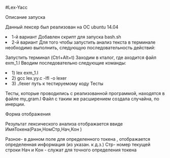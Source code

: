 #Lex-Yacc

Описание запуска

Данный лексер был реализован на ОС ubuntu 14.04

<li>1-й вариант Добавлен скрипт для запуска bash.sh
<li>2-й вариант Для того чтобы запустить анализ текста в терминале необходимо выполнить, следующую последовательность действий:

Запустить терминал (Ctrl+Alt+t)
Заходим в кталог, где аходится файл exm_1.l
Вводим последовательно следующие команды:

<li>1) lex exm_1.l
<li>2) gcc lex.yy.c -lfl -o lexer
<li>3) ./lexer путь к тестируемому коду
Тесты

Тесты, которые проводились с реализованной программой, находятся в файле my_gram.l Файл с таким же расширением создала случайна, по инерции.

Форма отображения

Результат лексического анализа отображается ввиде ИмяТокена(Разн,НомСтр,Нач,Кон )

Разное- в данном поле для определенного токена , отображается определенная информация (из указан. к д.з.)
Стр- номер текущей строки
Нач и Кон - служат для точного определения токена
